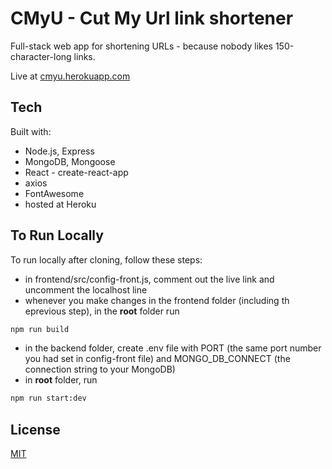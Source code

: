 # CMyU - Cut My Url link shortener

Full-stack web app for shortening URLs - because nobody likes 150-character-long links.

Live at [cmyu.herokuapp.com](https://cmyu.herokuapp.com/)

## Tech

Built with:

- Node.js, Express
- MongoDB, Mongoose
- React - create-react-app
- axios
- FontAwesome
- hosted at Heroku

## To Run Locally

To run locally after cloning, follow these steps:

- in frontend/src/config-front.js, comment out the live link and uncomment the localhost line
- whenever you make changes in the frontend folder (including th eprevious step), in the **root** folder run

```bash
npm run build
```

- in the backend folder, create .env file with PORT (the same port number you had set in config-front file) and MONGO_DB_CONNECT (the connection string to your MongoDB)
- in **root** folder, run

```bash
npm run start:dev
```

## License

[MIT](https://choosealicense.com/licenses/mit/)
